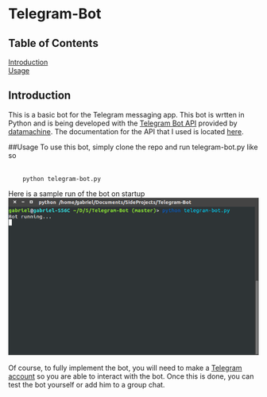 # Telegram-Bot

## Table of Contents
[Introduction](#intro)  
[Usage](#use)

<a id = "intro"></a>
## Introduction
This is a basic bot for the Telegram messaging app. This bot is wrtten in Python and is being developed with the [Telegram Bot API](https://core.telegram.org/bots/api) provided by [datamachine](https://github.com/datamachine/twx.botapi). The documentation for the API that I used is located [here](http://pythonhosted.org/twx.botapi/twx/botapi/botapi.html#).

<a id = "use"></a>
##Usage
To use this bot, simply clone the repo and run telegram-bot.py like so
<pre><code>
	python telegram-bot.py
</code></pre>
Here is a sample run of the bot on startup
![Typical run of the bot](docphotos/run-of-bot.png?raw=true "Typical Run")

Of course, to fully implement the bot, you will need to make a [Telegram account](https://telegram.org/) so you are able to interact with the bot. Once this is done, you can test the bot yourself or add him to a group chat.
